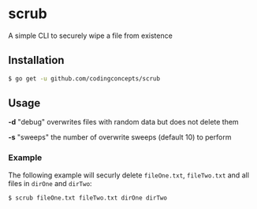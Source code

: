 # scrub
A simple CLI to securely wipe a file from existence

## Installation

``` bash
$ go get -u github.com/codingconcepts/scrub
```

## Usage

**-d** "debug" overwrites files with random data but does not delete them

**-s** "sweeps" the number of overwrite sweeps (default 10) to perform

### Example

The following example will securly delete `fileOne.txt`, `fileTwo.txt` and all files in `dirOne` and `dirTwo`:

``` bash
$ scrub fileOne.txt fileTwo.txt dirOne dirTwo
```
